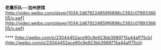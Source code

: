 **老鹰乐队---加州旅馆**	[http://video.weibo.com/player/1034:2d679224859f6898c2392c0789336605/v.swf](http://video.weibo.com/player/1034:2d679224859f6898c2392c0789336605/v.swf)

****	[http://weibo.com/p/23044452ace90c9e923bb3989715a44aff75cb](http://weibo.com/p/23044452ace90c9e923bb3989715a44aff75cb)